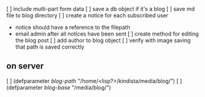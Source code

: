 [ ] include multi-part form data
[ ] save a db object if it's a blog
[ ] save md file to blog directory
[ ] create a notice for each subscribed user
   - notice should have a reference to the filepath
   - email admin after all notices have been sent
[ ] create method for editing the blog post
[ ] add author to blog object
[ ] verify with image saving that path is saved correctly


## on server
[ ] (defparameter *blog-path* "/home/<lisp?>/kindista/media/blog/")
[ ] (defparameter *blog-base* "/media/blog/")
